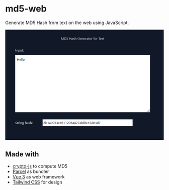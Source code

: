 # md5-web

Generate MD5 Hash from text on the web using JavaScript.

![screenshot](./screenshot.png)

## Made with
- [crypto-js](https://github.com/brix/crypto-js) to compute MD5
- [Parcel](https://v2.parceljs.org) as bundler
- [Vue 3](https://v3.vuejs.org) as web framework
- [Tailwind CSS](https://tailwindcss.com) for design


